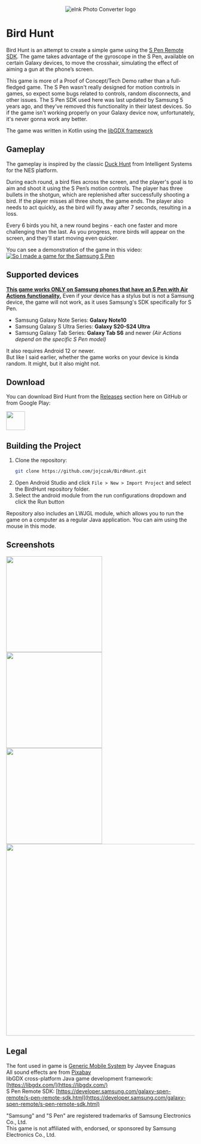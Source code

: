<p align="center">
  <img alt="eInk Photo Converter logo" src="android/res/mipmap-xxxhdpi/ic_launcher.webp" />
</p>

# Bird Hunt
Bird Hunt is an attempt to create a simple game using the [S Pen Remote SDK](https://developer.samsung.com/galaxy-spen-remote/s-pen-remote-sdk.html). The game takes advantage of the gyroscope in the S Pen, available on certain Galaxy devices, to move the crosshair, simulating the effect of aiming a gun at the phone’s screen.

This game is more of a Proof of Concept/Tech Demo rather than a full-fledged game. The S Pen wasn't really designed for motion controls in games, so expect some bugs related to controls, random disconnects, and other issues. The S Pen SDK used here was last updated by Samsung 5 years ago, and they've removed this functionality in their latest devices. So if the game isn't working properly on your Galaxy device now, unfortunately, it's never gonna work any better.

The game was written in Kotlin using the [libGDX framework](https://github.com/libgdx/libgdx)

## Gameplay
The gameplay is inspired by the classic [Duck Hunt](https://en.wikipedia.org/wiki/Duck_Hunt) from Intelligent Systems for the NES platform.

During each round, a bird flies across the screen, and the player's goal is to aim and shoot it using the S Pen’s motion controls. The player has three bullets in the shotgun, which are replenished after successfully shooting a bird. If the player misses all three shots, the game ends. The player also needs to act quickly, as the bird will fly away after 7 seconds, resulting in a loss.

Every 6 birds you hit, a new round begins - each one faster and more challenging than the last. As you progress, more birds will appear on the screen, and they'll start moving even quicker.

You can see a demonstration of the game in this video:</br>
[![So I made a game for the Samsung S Pen](gimp/ytthumb.jpg)](https://youtu.be/qkLsl1_ogis)

## Supported devices
<ins>**This game works ONLY on Samsung phones that have an S Pen with [Air Actions](https://www.samsung.com/us/support/answer/ANS10003221/) functionality.**</ins> Even if your device has a stylus but is not a Samsung device, the game will not work, as it uses Samsung's SDK specifically for S Pen.
- Samsung Galaxy Note Series: **Galaxy Note10**
- Samsung Galaxy S Ultra Series: **Galaxy S20-S24 Ultra**
- Samsung Galaxy Tab Series: **Galaxy Tab S6** and newer *(Air Actions depend on the specific S Pen model)*

It also requires Android 12 or newer.<br>
But like I said earlier, whether the game works on your device is kinda random. It might, but it also might not.

## Download
You can download Bird Hunt from the [Releases](https://github.com/jojczak/BirdHunt/releases) section here on GitHub or from Google Play:

[<img src="gimp/google_play/google_play_badge.png" height="50">](https://play.google.com/store/apps/details?id=pl.jojczak.birdhunt)

## Building the Project
1. Clone the repository:
   ```bash
   git clone https://github.com/jojczak/BirdHunt.git
   ```
2. Open Android Studio and click `File > New > Import Project` and select the BirdHunt repository folder.
3. Select the android module from the run configurations dropdown and click the Run button

Repository also includes an LWJGL module, which allows you to run the game on a computer as a regular Java application. You can aim using the mouse in this mode.

## Screenshots
<img src="gimp/google_play/screenshots/Screenshot_20250325_124838.png" width="256"> <img src="gimp/google_play/screenshots/Screenshot_20250325_124543.png" width="256"> <img src="gimp/google_play/screenshots/Screenshot_20250325_124644.png" width="256"> <img src="gimp/google_play/screenshots/dex.png" width="512">

## Legal
The font used in game is [Generic Mobile System](https://www.dafont.com/generic-mobile-system.font) by Jayvee Enaguas</br>
All sound effects are from [Pixabay](https://pixabay.com/)</br>
libGDX cross-platform Java game development framework: [https://libgdx.com/](https://libgdx.com/)</br>
S Pen Remote SDK: [https://developer.samsung.com/galaxy-spen-remote/s-pen-remote-sdk.html](https://developer.samsung.com/galaxy-spen-remote/s-pen-remote-sdk.html)

"Samsung" and "S Pen" are registered trademarks of Samsung Electronics Co., Ltd.</br>
This game is not affiliated with, endorsed, or sponsored by Samsung Electronics Co., Ltd.
